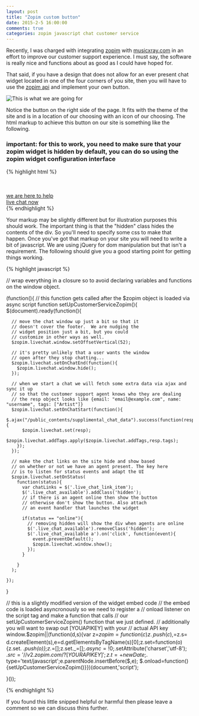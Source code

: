 ```yaml
---
layout: post
title: "Zopim custom button"
date: 2015-2-5 16:00:00
comments: true
categories: zopim javascript chat customer service
---
```


Recently, I was charged with integrating [zopim](https://www.zopim.com) with [musicxray.com](http://www.musicxray.com) in an effort to improve our customer support experience.  I must say, the software is really nice and functions about as good as I could have hoped for.

That said, if you have a design that does not allow for an ever present chat widget located in one of the four corners of you site, then you will have to use the [zopim api](https://api.zopim.com/files/meshim/widget/controllers/LiveChatAPI-js.html) and implement your own button.

![This is what we are going for](https://drive.google.com/folderview?id=0B6VpqbAXvH1qUVIxd3c5MzFuUlU&usp=sharing)

Notice the button on the right side of the page.  It fits with the theme of the site and is in a location of our choosing with an icon of our choosing.  The html markup to achieve this button on our site is something like the following.

### important: for this to work, you need to make sure that your zopim widget is hidden by default, you can do so using the zopim widget configuration interface

{% highlight html %}
<div class="live_chat_available hidden">
  <br/><br/>
  <a href="#" class="btn btn-warn">
    <i class="glyph-conversation multiline size24"></i>
    <span>
      we are here to help<br/> 
      live chat now
    </span>
  </a>
</div>
{% endhighlight %}

Your markup may be slightly different but for illustration purposes this should work.  The important thing is that the "hidden" class hides the contents of the div.  So you'll need to specify some css to make that happen.  Once you've got that markup on your site you will need to write a bit of javascript.  We are using jQuery for dom manipulation but that isn't a requirement.  The following should give you a good starting point for getting things working.

{% highlight javascript %}

// wrap everything in a closure so to avoid declaring variables and functions on the window object.

(function(){
  // this function gets called after the $zopim object is loaded via async script 
  function setUpCustomerServiceZopim(){
    $(document).ready(function(){

      // move the chat window up just a bit so that it 
      // doesn't cover the footer.  We are nudging the 
      // widget position just a bit, but you could 
      // customize in other ways as well.
      $zopim.livechat.window.setOffsetVertical(52);

      // it's pretty unlikely that a user wants the window 
      // open after they stop chatting...
      $zopim.livechat.setOnChatEnd(function(){
        $zopim.livechat.window.hide();
      });

      // when we start a chat we will fetch some extra data via ajax and sync it up
      // so that the customer support agent knows who they are dealing
      // the resp object looks like {email: "email@example.com", name: "username", tags: ["Artist"]}
      $zopim.livechat.setOnChatStart(function(){
        $.ajax("/public_contents/supplimental_chat_data").success(function(resp){
          $zopim.livechat.set(resp);
          $zopim.livechat.addTags.apply($zopim.livechat.addTags,resp.tags);
        });
      });
      
      // make the chat links on the site hide and show based
      // on whether or not we have an agent present. The key here
      // is to listen for status events and adapt the UI
      $zopim.livechat.setOnStatus(
        function(status){ 
          var chatLinks = $('.live_chat_link_item');
          $('.live_chat_available').addClass('hidden');
          // if there is an agent online then show the button
          // otherwise don't show the button. Also attach
          // an event handler that launches the widget 

          if(status == "online"){
            // removing hidden will show the div when agents are online
            $('.live_chat_available').removeClass('hidden');
            $('.live_chat_available a').on('click', function(event){
              event.preventDefault();
              $zopim.livechat.window.show();
            });
          }

        }
      );

    });
  }

  // this is a slightly modified version of the widget embed code
  // the embed code is loaded asyncronously so we need to register a
  // onload listener on the script tag and make a function that calls
  // our setUpCustomerServiceZopim() function that we just defined.
  // additionally you will want to swap out [YOUAPIKEY] with your 
  // actual API key
  window.$zopim||(function(d,s){var z=$zopim=function(c){z._.push(c)},$=z.s=
      d.createElement(s),e=d.getElementsByTagName(s)[0];z.set=function(o){z.set.
      _.push(o)};z._=[];z.set._=[];$.async=!0;$.setAttribute('charset','utf-8');
      $.src='//v2.zopim.com/?[YOURAPIKEY]';z.t=+new Date;$.
      type='text/javascript';e.parentNode.insertBefore($,e);
      $.onload=function(){setUpCustomerServiceZopim()}})(document,'script');

}());

{% endhighlight %}

If you found this little snipped helpful or harmful then please leave a comment so we can discuss thins further.



